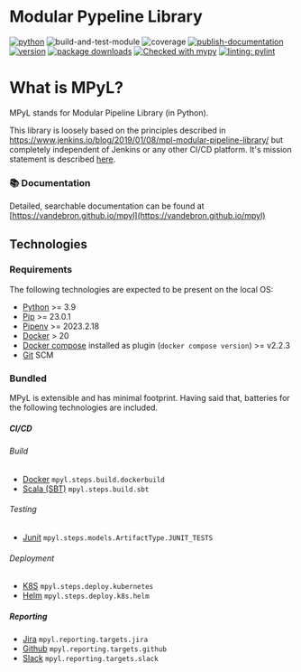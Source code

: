 # Modular Pypeline Library
[![python](https://img.shields.io/badge/Python-3.9-3776AB.svg?style=flat&logo=python&logoColor=white)](https://www.python.org)
![build-and-test-module](https://github.com/Vandebron/pympl/actions/workflows/build-package.yml/badge.svg?branch=main)
![coverage](https://camo.githubusercontent.com/e35bc0e8a0231ed12f0b23394c8abbaffb720b84f620de4cc84134ecec8ca704/68747470733a2f2f696d672e736869656c64732e696f2f62616467652f436f6465253230436f7665726167652d37362532352d737563636573733f7374796c653d666c6174)
[![publish-documentation](https://github.com/Vandebron/mpyl/actions/workflows/docs.yml/badge.svg?branch=main)](https://vandebron.github.io/mpyl)
[![version](https://img.shields.io/github/v/tag/Vandebron/pympl.svg?color=blue&include_prereleases=&sort=semver)](https://pypi.org/project/mpyl/)
[![package downloads](https://img.shields.io/pypi/dw/mpyl.svg)](https://pypi.org/project/mpyl)
[![Checked with mypy](http://www.mypy-lang.org/static/mypy_badge.svg)](http://mypy-lang.org/)
[![linting: pylint](https://img.shields.io/badge/linting-pylint-yellowgreen)](https://github.com/PyCQA/pylint)


# What is MPyL?

MPyL stands for Modular Pipeline Library (in Python).

This library is loosely based on the principles described in https://www.jenkins.io/blog/2019/01/08/mpl-modular-pipeline-library/
but completely independent of Jenkins or any other CI/CD platform.
It's mission statement is described [here](./README-motivation.md).

###  📚 Documentation
Detailed, searchable documentation can be found at [https://vandebron.github.io/mpyl](https://vandebron.github.io/mpyl)

## Technologies

### Requirements
The following technologies are expected to be present on the local OS:
 - [Python](https://www.python.org/) >= 3.9
 - [Pip](https://pypi.org/project/pip/) >= 23.0.1
 - [Pipenv](https://pypi.org/project/pipenv/) >= 2023.2.18
 - [Docker](https://www.docker.com/) > 20
 - [Docker compose](https://docs.docker.com/compose/install/linux/) installed as plugin (`docker compose version`) >= v2.2.3
 - [Git](https://git-scm.com/) SCM

### Bundled
MPyL is extensible and has minimal footprint. Having said that, batteries for the following technologies are included.

##### CI/CD
###### Build
 - [Docker](https://www.docker.com/) `mpyl.steps.build.dockerbuild`
 - [Scala (SBT)](https://www.scala-sbt.org/) `mpyl.steps.build.sbt`

###### Testing
 - [Junit](https://junit.org/) `mpyl.steps.models.ArtifactType.JUNIT_TESTS`

###### Deployment
 - [K8S](https://kubernetes.io/) `mpyl.steps.deploy.kubernetes`
 - [Helm](https://helm.sh/) `mpyl.steps.deploy.k8s.helm`

##### Reporting
 - [Jira](https://www.atlassian.com) `mpyl.reporting.targets.jira`
 - [Github](https://github.com/) `mpyl.reporting.targets.github`
 - [Slack](https://slack.com/) `mpyl.reporting.targets.slack`

